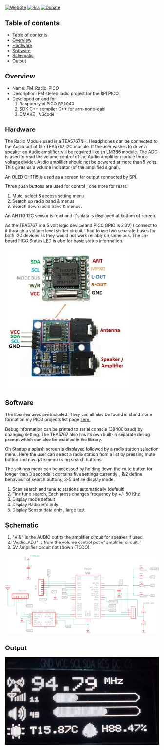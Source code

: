 [![Website](https://img.shields.io/badge/Website-Link-blue.svg)](https://gavinlyonsrepo.github.io/)  [![Rss](https://img.shields.io/badge/Subscribe-RSS-yellow.svg)](https://gavinlyonsrepo.github.io//feed.xml)  [![Donate](https://img.shields.io/badge/Donate-PayPal-green.svg)](https://www.paypal.com/paypalme/whitelight976)

Table of contents
---------------------------

  * [Table of contents](#table-of-contents)
  * [Overview](#overview)
  * [Hardware](#hardware)
  * [Software](#software)
  * [Schematic](#schematic)
  * [Output](#sutput)


Overview
-------------------
* Name: FM_Radio_PICO
* Description:  FM stereo radio project for the RPI PICO.
* Developed on and for
	1. Raspberry pi PICO RP2040
	2. SDK C++ compiler G++ for arm-none-eabi
	3. CMAKE , VScode

Hardware
-------------------

The Radio Module used is a TEA5767NH. 
Headphones can be connected to the Audio out of the TEA5767 I2C module.
If the user wishes to drive  a speaker an Audio amplifier will be required like an LM386 module.
The ADC is used to read the volume  control of the Audio Amplifier module thru a voltage divider. Audio amplifier should not be powered at more than 5 volts. This gives us a volume indicator (of the amplified signal).

An OLED CH1115 is used as a screen for output connected by SPI.

Three push buttons are used for control , one more for reset.
1. Mute, select & access setting menu
2. Search up radio band & menus 
3. Search down radio band & menus.   

An AHT10 12C sensor is read and it's data is displayed at bottom of screen.

As the TEA5767 is a 5 volt logic device(and PICO GPIO is 3.3V)  I connect to it through a voltage level shifter circuit. I had to use two separate buses for both I2C devices as they would not work reliably on same bus. The on-board PICO Status LED is also for basic status information.

 ![image ](https://github.com/gavinlyonsrepo/TEA5767_PICO/blob/main/extra/images/radio.jpg)

Software
-------------------
The libraries used are included. They can all also be found in stand alone format on my PICO projects list page [here. ](https://github.com/gavinlyonsrepo/RPI_PICO_projects_list)

Debug information can be printed to serial console (38400 baud) by changing setting.
The TEA5767 also has its own built-in separate debug prompt which can also be enabled
in the library. 

On Startup a splash screen is displayed followed by a radio station selection menu. Here the user can select 
a radio station from a list by pressing mute button and navigate menu using search buttons. 

The settings menu can be accessed by holding down the mute button for longer than 3 seconds 
It contains five settings currently , 1&2 define behaviour of search buttons,
3-5 define display mode.

1. Scan search and tune to stations automatically (default)
2. Fine tune search, Each press changes frequency by +/- 50 Khz
3. Display mode default 
4. Display Radio info only
5. Display Sensor data only , large text 

Schematic
-------------------

1. "VIN" is the AUDIO out to the amplifier circuit for speaker if used. 
2. "Audio_ADJ" is from the volume control pot of amplifier circuit.
3. 5V Amplifier circuit not shown (TODO).

![ sch](https://github.com/gavinlyonsrepo/FM_RADIO_PICO/blob/main/extra/images/sch.png)


Output
------------------------
![ image ](https://github.com/gavinlyonsrepo/FM_RADIO_PICO/blob/main/extra/images/radiodata.jpg)
 

